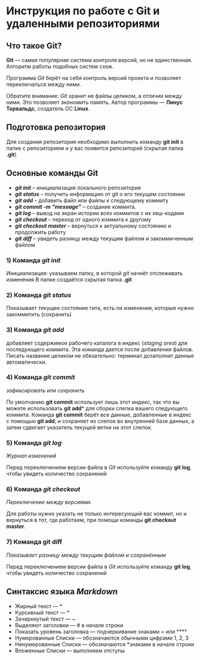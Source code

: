 # Инструкция по работе с Git и удаленными репозиториями 

## Что такое Git? 
**Git** — самая популярная система контроля версий, но не единственная. Алгоритм работы подобных систем схож. 

Программа *Git* берёт на себя контроль версий проекта и позволяет переключаться между ними. 

Обратите внимание: *Git* хранит не файлы целиком, а отличия между ними. Это позволяет экономить память. Автор программы — **Линус Торвальдс**, создатель ОС **Linux**. 

## Подготовка репозитория
Для создания репозитория необходимо выполнить команду **git init** в папке с репозиторием и у вас появится репозиторий (скрытая папка **.git**)

## Основные команды Git

* ***git init*** – инициализация локального репозитория
* ***git status*** – получить информацию от git о его текущем состоянии
* ***git add*** – добавить файл или файлы к следующему коммиту
* ***git commit -m “message”*** – создание коммита.
* ***git log*** – вывод на экран истории всех коммитов с их хеш-кодами
* ***git checkout*** – переход от одного коммита к другому
* ***git checkout master*** – вернуться к актуальному состоянию и продолжить работу
* ***git diff*** – увидеть разницу между текущим файлом и закоммиченным файлом

### 1) Команда *git init*
Инициализация: указываем папку, в которой
*git* начнёт отслеживать изменения
В папке создаётся скрытая папка **.git**

### 2) Команда *git status*
Показывает текущее состояние гита, есть 
ли изменения, которые нужно закоммитить
(сохранить)

### 3) Команда *git add*
добавляет содержимое рабочего каталога 
в индекс (*staging area*) для последующего коммита. Эта команда дается после добавления
файлов. Писать название целиком не обязательно: терминал дозаполнит данные автоматически.

### 4) Команда *git commit*
*зафиксировать или сохранить*

По умолчанию **git commit** использует лишь этот индекс, так что вы можете использовать **git add*** 
для сборки слепка вашего следующего коммита.
Команда **git commit** берёт все данные, добавленные в индекс с помощью **git add**, и сохраняет их
слепок во внутренней базе данных, а затем сдвигает указатель текущей ветки на этот слепок.

### 5) Команда *git log*
*Журнал изменений*

Перед переключением версии файла в *Git*
используйте команду **git log**, чтобы увидеть
количество сохранений

### 6) Команда *git checkout*
*Переключение между версиями.*

Для работы нужно указать не только
интересующий вас коммит, но и вернуться 
в тот, где работаем, при помощи команды 
**git checkout master**.

### 7) Команда git diff
*Показывает разницу между текущим файлом
и сохранённым*

Перед переключением версии файла в *Git*
используйте команду **git log**, чтобы увидеть
количество сохранений

## Синтаксис языка ***Markdown***
* Жирный текст — *
* Курсивный текст — *
* Зачеркнутый текст — ~
* Выделяют заголовки — # в начале строки
* Показать уровень заголовка —
подчеркивание знаками = или ****
* Нумерованные Списки — обозначаются
обычными цифрами 1, 2, 3
* Ненумерованные Списки — обозначаются
*знаками в начале строки
* Вложенные Списки — выполняем отступы
